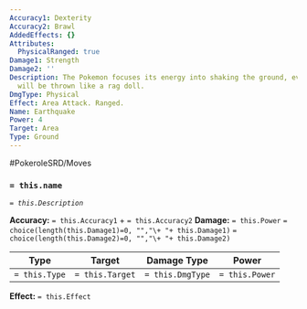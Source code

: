 ```yaml
---
Accuracy1: Dexterity
Accuracy2: Brawl
AddedEffects: {}
Attributes:
  PhysicalRanged: true
Damage1: Strength
Damage2: ''
Description: The Pokemon focuses its energy into shaking the ground, everyone around
  will be thrown like a rag doll.
DmgType: Physical
Effect: Area Attack. Ranged.
Name: Earthquake
Power: 4
Target: Area
Type: Ground
---
```


#PokeroleSRD/Moves

### `= this.name` 
*`= this.Description`*

**Accuracy:** `= this.Accuracy1` + `= this.Accuracy2`
**Damage:** `= this.Power` `= choice(length(this.Damage1)=0, "","\+ "+ this.Damage1)` `= choice(length(this.Damage2)=0, "","\+ "+ this.Damage2)`

| Type          | Target          | Damage Type          | Power          |
| ------------- | --------------- | ---------------- | -------------- |
| `= this.Type` | `= this.Target` | `= this.DmgType` | `= this.Power` | 

**Effect:** `= this.Effect`